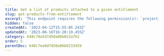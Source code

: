 ```yaml
---
title: Get a list of products attached to a given entitlement
slug: get-products-from-entitlement
excerpt: 'This endpoint requires the following permission(s): `project_configuration:entitlements:read`.'
hidden: false
createdAt: '2023-04-12T15:55:05.243Z'
updatedAt: '2023-06-16T16:20:19.455Z'
category: 648c78a5d7d50a06b022afb2
order: 5
parentDoc: 648c7ee6d7d50a06b0233459
---
```

